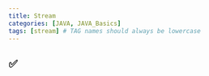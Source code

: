 ```yaml
---
title: Stream
categories: [JAVA, JAVA_Basics]
tags: [stream] # TAG names should always be lowercase
---
```


## ✅
